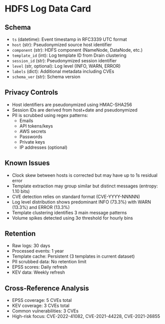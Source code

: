 # HDFS Log Data Card

## Schema
- `ts` (datetime): Event timestamp in RFC3339 UTC format
- `host` (str): Pseudonymized source host identifier
- `component` (str): HDFS component (NameNode, DataNode, etc.)
- `template_id` (int): Log template ID from Drain clustering
- `session_id` (str): Pseudonymized session identifier
- `level` (str, optional): Log level (INFO, WARN, ERROR)
- `labels` (dict): Additional metadata including CVEs
- `schema_ver` (str): Schema version

## Privacy Controls
- Host identifiers are pseudonymized using HMAC-SHA256
- Session IDs are derived from host+date and pseudonymized
- PII is scrubbed using regex patterns:
  - Emails
  - API tokens/keys
  - AWS secrets
  - Passwords
  - Private keys
  - IP addresses (optional)

## Known Issues
- Clock skew between hosts is corrected but may have up to 1s residual error
- Template extraction may group similar but distinct messages (entropy: 1.10 bits)
- CVE detection relies on standard format (CVE-YYYY-NNNNN)
- Log level distribution shows predominant INFO (73.3%) with WARN (13.3%) and ERROR (13.3%)
- Template clustering identifies 3 main message patterns
- Volume spikes detected using 3σ threshold for hourly bins

## Retention
- Raw logs: 30 days
- Processed events: 1 year
- Template cache: Persistent (3 templates in current dataset)
- PII scrubbed data: No retention limit
- EPSS scores: Daily refresh
- KEV data: Weekly refresh

## Cross-Reference Analysis
- EPSS coverage: 5 CVEs total
- KEV coverage: 3 CVEs total
- Common vulnerabilities: 3 CVEs
- High-risk focus: CVE-2022-41082, CVE-2021-44228, CVE-2021-26855
